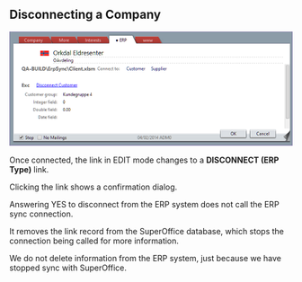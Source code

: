 <properties date="2016-05-10"
SortOrder="20"
/>

Disconnecting a Company
-----------------------

![](disconnect.png)

Once connected, the link in EDIT mode changes to a **DISCONNECT (ERP Type)** link.

Clicking the link shows a confirmation dialog.

Answering YES to disconnect from the ERP system does not call the ERP sync connection.

It removes the link record from the SuperOffice database, which stops the connection being called for more information.

We do not delete information from the ERP system, just because we have stopped sync with SuperOffice.

